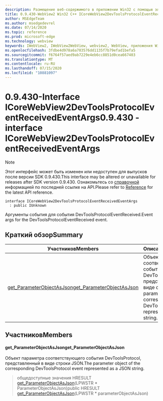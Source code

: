 ```yaml
---
description: Размещение веб-содержимого в приложении Win32 с помощью элемента управления Microsoft Edge WebView2
title: 0.9.430-WebView2 Win32 C++ ICoreWebView2DevToolsProtocolEventReceivedEventArgs
author: MSEdgeTeam
ms.author: msedgedevrel
ms.date: 07/14/2020
ms.topic: reference
ms.prod: microsoft-edge
ms.technology: webview
keywords: IWebView2, IWebView2WebView, webview2, WebView, приложения Win32, Win32, EDGE, ICoreWebView2, ICoreWebView2Host, элемент управления "веб-браузер", HTML Edge
ms.openlocfilehash: 3fdbe4d978a6a703576dd1135f7b79efad1befa5
ms.sourcegitcommit: f6764f57aed9ab7229e4eb6cc8851d0cea667403
ms.translationtype: MT
ms.contentlocale: ru-RU
ms.lasthandoff: 07/15/2020
ms.locfileid: "10881097"
---
```

# <span data-ttu-id="b1888-104">0.9.430-Interface ICoreWebView2DevToolsProtocolEventReceivedEventArgs</span><span class="sxs-lookup"><span data-stu-id="b1888-104">0.9.430 - interface ICoreWebView2DevToolsProtocolEventReceivedEventArgs</span></span> 

> [!NOTE]
> <span data-ttu-id="b1888-105">Этот интерфейс может быть изменен или недоступен для выпусков после версии SDK 0.9.430.</span><span class="sxs-lookup"><span data-stu-id="b1888-105">This interface may be altered or unavailable for releases after SDK version 0.9.430.</span></span> <span data-ttu-id="b1888-106">Ознакомьтесь со [справочной](../../../webview2-api-reference.md) информацией по последней ссылке на API.</span><span class="sxs-lookup"><span data-stu-id="b1888-106">Please refer to [Reference](../../../webview2-api-reference.md) for the latest API reference.</span></span>

```
interface ICoreWebView2DevToolsProtocolEventReceivedEventArgs
  : public IUnknown
```

<span data-ttu-id="b1888-107">Аргументы события для события DevToolsProtocolEventReceived.</span><span class="sxs-lookup"><span data-stu-id="b1888-107">Event args for the DevToolsProtocolEventReceived event.</span></span>

## <span data-ttu-id="b1888-108">Краткий обзор</span><span class="sxs-lookup"><span data-stu-id="b1888-108">Summary</span></span>

 <span data-ttu-id="b1888-109">Участников</span><span class="sxs-lookup"><span data-stu-id="b1888-109">Members</span></span>                        | <span data-ttu-id="b1888-110">Описания</span><span class="sxs-lookup"><span data-stu-id="b1888-110">Descriptions</span></span>
--------------------------------|---------------------------------------------
[<span data-ttu-id="b1888-111">get_ParameterObjectAsJson</span><span class="sxs-lookup"><span data-stu-id="b1888-111">get_ParameterObjectAsJson</span></span>](#get_parameterobjectasjson) | <span data-ttu-id="b1888-112">Объект параметра соответствующего события DevToolsProtocol, представленный в виде строки JSON.</span><span class="sxs-lookup"><span data-stu-id="b1888-112">The parameter object of the corresponding DevToolsProtocol event represented as a JSON string.</span></span>

## <span data-ttu-id="b1888-113">Участников</span><span class="sxs-lookup"><span data-stu-id="b1888-113">Members</span></span>

#### <span data-ttu-id="b1888-114">get_ParameterObjectAsJson</span><span class="sxs-lookup"><span data-stu-id="b1888-114">get_ParameterObjectAsJson</span></span> 

<span data-ttu-id="b1888-115">Объект параметра соответствующего события DevToolsProtocol, представленный в виде строки JSON.</span><span class="sxs-lookup"><span data-stu-id="b1888-115">The parameter object of the corresponding DevToolsProtocol event represented as a JSON string.</span></span>

> <span data-ttu-id="b1888-116">общедоступные значения HRESULT [get_ParameterObjectAsJson](#get_parameterobjectasjson)(LPWSTR \* ParameterObjectAsJson)</span><span class="sxs-lookup"><span data-stu-id="b1888-116">public HRESULT [get_ParameterObjectAsJson](#get_parameterobjectasjson)(LPWSTR \* parameterObjectAsJson)</span></span>

